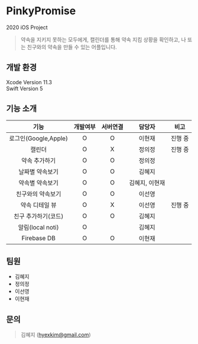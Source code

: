 # PinkyPromise
2020 iOS Project

> 약속을 지키지 못하는 모두에게,
> 캘린더를 통해 약속 지킴 상황을 확인하고, 나 또는 친구와의 약속을 만들 수 있는 어플입니다.

## 개발 환경

Xcode Version 11.3 <br>
Swift Version 5

## 기능 소개
|              기능             |     개발여부    |       서버연결       |       담당자       |    비고    | 
|:----------------------------:|:-------------:|:-----------------:|:---------------:|:-----------:|
| 로그인(Google,Apple)| O | O | 이현재 | 진행 중 |
| 캘린더         | O | X | 정의정 | 진행 중 |
| 약속 추가하기    | O | O | 정의정 | |
| 날짜별 약속보기   | O | O | 김혜지 |  |
| 약속별 약속보기   | O | O | 김혜지, 이현재 | |
| 친구와의 약속보기 | O | O | 이선영 |  |
| 약속 디테일 뷰   | O | X | 이선영 | 진행 중 |
| 친구 추가하기(코드) | O | O | 김혜지 |  |
| 알림(local noti)| O |  | 김혜지 |  |
| Firebase DB   | O | O | 이현재 |  |

## 팀원
* 김혜지
* 정의정
* 이선영
* 이현재

## 문의
> 김혜지 (hyexkim@gmail.com)
